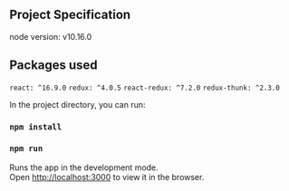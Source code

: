 
## Project Specification
  node version:  v10.16.0

## Packages used
   `react: ^16.9.0`
   `redux: ^4.0.5`
   `react-redux: ^7.2.0`
   `redux-thunk: ^2.3.0`


In the project directory, you can run:

### `npm install`

### `npm run`

Runs the app in the development mode.<br />
Open [http://localhost:3000](http://localhost:3000) to view it in the browser.
